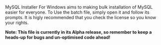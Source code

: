 MySQL Installer For Windows aims to making bulk installation of MySQL easier for everyone.
To Use the batch file, simply open it and follow its prompts.
It is higly recommended that you check the license so you know your rights.


**Note: This file is currently in its Alpha release, so remember to keep a heads-up for bugs and un-optimised code ahead!**
